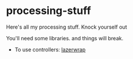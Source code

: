 # processing-stuff

Here's all my processing stuff. Knock yourself out

You'll need some libraries. and things will break.

* To use controllers: [lazerwrap](https://github.com/radiodario/lazerwrap)


